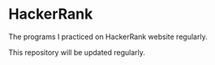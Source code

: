 # HackerRank

The programs I practiced on HackerRank website regularly.

This repository will be updated regularly.
